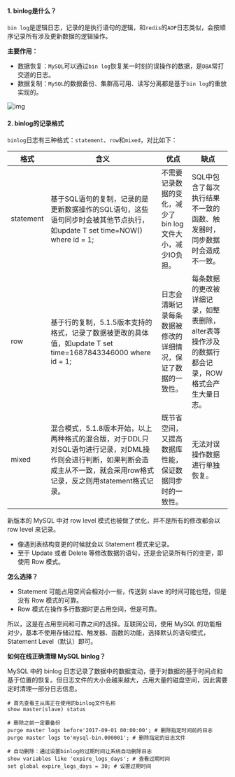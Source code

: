 #### 1. binlog是什么？

`bin log`是逻辑日志，记录的是执行语句的逻辑，和`redis`的`AOP`日志类似，会按顺序记录所有涉及更新数据的逻辑操作。



**主要作用：**

- 数据恢复：`MySQL`可以通过`bin log`恢复某一时刻的误操作的数据，是`DBA`常打交道的日志。
- 数据复制：`MySQL`的数据备份、集群高可用、读写分离都是基于`bin log`的重放实现的。

![img](https://pic2.zhimg.com/80/v2-0bd2110f68d8ccf2b92a38569fcfde19_720w.webp)



#### 2. binlog的记录格式

`binlog`日志有三种格式：`statement`、`row`和`mixed`，对比如下：

| 格式      | 含义                                                         | 优点                                                         | 缺点                                                         |
| --------- | ------------------------------------------------------------ | ------------------------------------------------------------ | ------------------------------------------------------------ |
| statement | 基于SQL语句的复制，记录的是更新数据操作的SQL语句，这些语句同步时会被其他节点执行，如update T set time=NOW() where id = 1; | 不需要记录数据的变化，减少了bin log文件大小，减少IO负担。    | SQL中包含了每次执行结果不一致的函数、触发器时，同步数据时会造成不一致。 |
| row       | 基于行的复制，5.1.5版本支持的格式，记录了数据被更改的具体值，如update T set time=1687843346000 where id = 1; | 日志会清晰记录每条数据被修改的详细情况，保证了数据的一致性。 | 每条数据的更改被详细记录，如整表删除，alter表等操作涉及的数据行都会记录，ROW格式会产生大量日志。 |
| mixed     | 混合模式，5.1.8版本开始，以上两种格式的混合版，对于DDL只对SQL语句进行记录，对DML操作则会进行判断，如果判断会造成主从不一致，就会采用row格式记录，反之则用statement格式记录。 | 既节省空间，又提高数据库性能，保证数据同步时的一致性。       | 无法对误操作数据进行单独恢复。                               |

新版本的 MySQL 中对 row level 模式也被做了优化，并不是所有的修改都会以 row level 来记录。

- 像遇到表结构变更的时候就会以 Statement 模式来记录。
- 至于 Update 或者 Delete 等修改数据的语句，还是会记录所有行的变更，即使用 Row 模式。



**怎么选择？**

- Statement 可能占用空间会相对小一些，传送到 slave 的时间可能也短，但是没有 Row 模式的可靠。
- Row 模式在操作多行数据时更占用空间，但是可靠。

所以，这是在占用空间和可靠之间的选择。互联网公司，使用 MySQL 的功能相对少，基本不使用存储过程、触发器、函数的功能，选择默认的语句模式，Statement Level（默认）即可。



**如何在线正确清理 MySQL binlog？**

MySQL 中的 binlog 日志记录了数据中的数据变动，便于对数据的基于时间点和基于位置的恢复。但日志文件的大小会越来越大，占用大量的磁盘空间，因此需要定时清理一部分日志信息。

```
# 首先查看主从库正在使用的binlog文件名称
show master(slave) status

# 删除之前一定要备份
purge master logs before'2017-09-01 00:00:00'; # 删除指定时间前的日志
purge master logs to'mysql-bin.000001'; # 删除指定的日志文件

# 自动删除：通过设置binlog的过期时间让系统自动删除日志
show variables like 'expire_logs_days'; # 查看过期时间
set global expire_logs_days = 30; # 设置过期时间
```